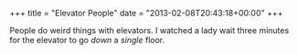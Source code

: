 +++
title = "Elevator People"
date = "2013-02-08T20:43:18+00:00"
+++

People do weird things with elevators. I watched a lady wait three minutes for the elevator to go <em>down</em> a <em>single</em> floor.
			